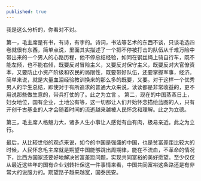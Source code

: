 ```yaml
---
published: true
---
```


我是这么分析的，你看对不对。

第一，毛主席是有书，有诗，有字的。诗词，书法等艺术的东西不谈，只谈毛选四卷就很有东西，简单点说，里面其实描述了一个把不停被打击的队伍从千难万险中带出来的一个男人的心路历程，他不停总结经验，如同在钢丝绳上骑自行车，既不能左倾，也不能右倾，既要反对冒险主义，又要反对保守主义，既要反对大官僚资本，又要防止小资产阶级和农民的局限性，既要带好队伍，还要掌握军事，经济。简单来说，就是大量血泪经验教训换来的那么多的既要，又要。对于这样一个优秀男人的毕生总结，即使对于有所追求的普通大众来说，读读都是非常收益的，更不用说那些做生意的，带兵打仗的了。此之为立言
。
第二，现在的中国蒸蒸日上，妇女地位，国有企业，土地公有等，这一切都让人们开始怀念描绘蓝图的人，只有开创千古基业的人才会随着时间的流逝越来越被人民怀念和理解。此之为立德。

第三，毛主席人格魅力大，诸多人生小事让人感觉有血有肉，极易亲近。此之为立行。

最后，从比较世俗的观点来说，如今的中国是强盛的中国，也是贫富差距比较大的时候，人民怀念毛主席就是期望中国能够跳出周期律，能在不流血，不革命的情况下，比西方国家还要好地解决贫富差距问题，实现共同富裕的美好愿望。至少仅仅从最近这些年的国有企业划转社保这一件事情来看，中国共同富裕这条路还是有非常大的说服力的。期望路子越来越宽，国泰民安。